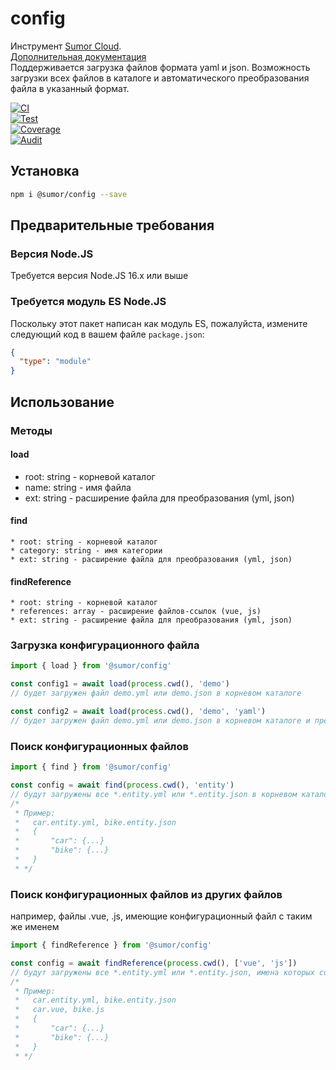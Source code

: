 # config

Инструмент [Sumor Cloud](https://sumor.cloud).  
[Дополнительная документация](https://sumor.cloud)  
Поддерживается загрузка файлов формата yaml и json. Возможность загрузки всех файлов в каталоге и автоматического преобразования файла в указанный формат.

[![CI](https://github.com/sumor-cloud/config/actions/workflows/ci.yml/badge.svg)](https://github.com/sumor-cloud/config/actions/workflows/ci.yml)  
[![Test](https://github.com/sumor-cloud/config/actions/workflows/ut.yml/badge.svg)](https://github.com/sumor-cloud/config/actions/workflows/ut.yml)  
[![Coverage](https://github.com/sumor-cloud/config/actions/workflows/coverage.yml/badge.svg)](https://github.com/sumor-cloud/config/actions/workflows/coverage.yml)  
[![Audit](https://github.com/sumor-cloud/config/actions/workflows/audit.yml/badge.svg)](https://github.com/sumor-cloud/config/actions/workflows/audit.yml)  

## Установка

```bash
npm i @sumor/config --save
```

## Предварительные требования

### Версия Node.JS

Требуется версия Node.JS 16.x или выше

### Требуется модуль ES Node.JS

Поскольку этот пакет написан как модуль ES, пожалуйста, измените следующий код в вашем файле `package.json`:

```json
{
  "type": "module"
}
```

## Использование

### Методы

#### load

- root: string - корневой каталог
- name: string - имя файла
- ext: string - расширение файла для преобразования (yml, json)

#### find

    * root: string - корневой каталог
    * category: string - имя категории
    * ext: string - расширение файла для преобразования (yml, json)

#### findReference

    * root: string - корневой каталог
    * references: array - расширение файлов-ссылок (vue, js)
    * ext: string - расширение файла для преобразования (yml, json)

### Загрузка конфигурационного файла

```javascript
import { load } from '@sumor/config'

const config1 = await load(process.cwd(), 'demo')
// будет загружен файл demo.yml или demo.json в корневом каталоге

const config2 = await load(process.cwd(), 'demo', 'yaml')
// будет загружен файл demo.yml или demo.json в корневом каталоге и преобразован в файл формата yaml
```

### Поиск конфигурационных файлов

```javascript
import { find } from '@sumor/config'

const config = await find(process.cwd(), 'entity')
// будут загружены все *.entity.yml или *.entity.json в корневом каталоге
/*
 * Пример:
 *   car.entity.yml, bike.entity.json
 *   {
 *       "car": {...}
 *       "bike": {...}
 *   }
 * */
```

### Поиск конфигурационных файлов из других файлов

например, файлы .vue, .js, имеющие конфигурационный файл с таким же именем

```javascript
import { findReference } from '@sumor/config'

const config = await findReference(process.cwd(), ['vue', 'js'])
// будут загружены все *.entity.yml или *.entity.json, имена которых совпадают с файлами *.vue или *.js в корневом каталоге
/*
 * Пример:
 *   car.entity.yml, bike.entity.json
 *   car.vue, bike.js
 *   {
 *       "car": {...}
 *       "bike": {...}
 *   }
 * */
```